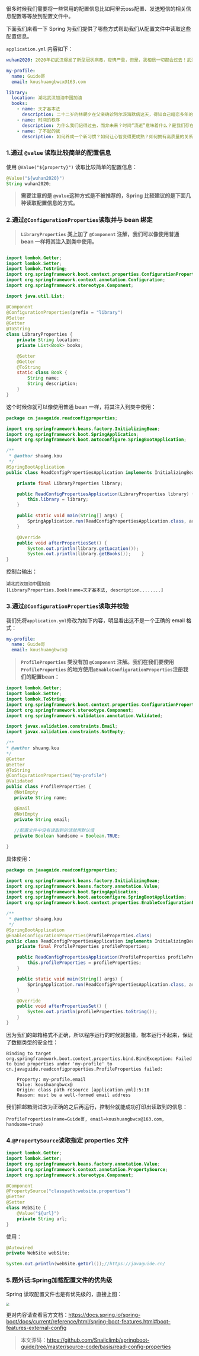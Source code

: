 很多时候我们需要将一些常用的配置信息比如阿里云oss配置、发送短信的相关信息配置等等放到配置文件中。

下面我们来看一下 Spring 为我们提供了哪些方式帮助我们从配置文件中读取这些配置信息。

`application.yml` 内容如下：

```yaml
wuhan2020: 2020年初武汉爆发了新型冠状病毒，疫情严重，但是，我相信一切都会过去！武汉加油！中国加油！

my-profile:
  name: Guide哥
  email: koushuangbwcx@163.com

library:
  location: 湖北武汉加油中国加油
  books:
    - name: 天才基本法
      description: 二十二岁的林朝夕在父亲确诊阿尔茨海默病这天，得知自己暗恋多年的校园男神裴之即将出国深造的消息——对方考取的学校，恰是父亲当年为她放弃的那所。
    - name: 时间的秩序
      description: 为什么我们记得过去，而非未来？时间“流逝”意味着什么？是我们存在于时间之内，还是时间存在于我们之中？卡洛·罗韦利用诗意的文字，邀请我们思考这一亘古难题——时间的本质。
    - name: 了不起的我
      description: 如何养成一个新习惯？如何让心智变得更成熟？如何拥有高质量的关系？ 如何走出人生的艰难时刻？

```

### 1.通过 `@value` 读取比较简单的配置信息

使用  `@Value("${property}")` 读取比较简单的配置信息：

```java
@Value("${wuhan2020}")
String wuhan2020;
```

> **需要注意的是 `@value`这种方式是不被推荐的，Spring 比较建议的是下面几种读取配置信息的方式。**

### 2.通过`@ConfigurationProperties`读取并与 bean 绑定

>  **`LibraryProperties` 类上加了 `@Component` 注解，我们可以像使用普通 bean 一样将其注入到类中使用。**

```java

import lombok.Getter;
import lombok.Setter;
import lombok.ToString;
import org.springframework.boot.context.properties.ConfigurationProperties;
import org.springframework.context.annotation.Configuration;
import org.springframework.stereotype.Component;

import java.util.List;

@Component
@ConfigurationProperties(prefix = "library")
@Setter
@Getter
@ToString
class LibraryProperties {
    private String location;
    private List<Book> books;

    @Setter
    @Getter
    @ToString
    static class Book {
        String name;
        String description;
    }
}

```

这个时候你就可以像使用普通 bean 一样，将其注入到类中使用：

```java
package cn.javaguide.readconfigproperties;

import org.springframework.beans.factory.InitializingBean;
import org.springframework.boot.SpringApplication;
import org.springframework.boot.autoconfigure.SpringBootApplication;

/**
 * @author shuang.kou
 */
@SpringBootApplication
public class ReadConfigPropertiesApplication implements InitializingBean {

    private final LibraryProperties library;

    public ReadConfigPropertiesApplication(LibraryProperties library) {
        this.library = library;
    }

    public static void main(String[] args) {
        SpringApplication.run(ReadConfigPropertiesApplication.class, args);
    }

    @Override
    public void afterPropertiesSet() {
        System.out.println(library.getLocation());
        System.out.println(library.getBooks());    }
}
```

控制台输出：

```
湖北武汉加油中国加油
[LibraryProperties.Book(name=天才基本法, description........]
```

### 3.通过`@ConfigurationProperties`读取并校验

我们先将`application.yml`修改为如下内容，明显看出这不是一个正确的 email 格式：

```yaml
my-profile:
  name: Guide哥
  email: koushuangbwcx@
```

>**`ProfileProperties` 类没有加 `@Component` 注解。我们在我们要使用`ProfileProperties` 的地方使用`@EnableConfigurationProperties`注册我们的配置bean：**

 ```java
import lombok.Getter;
import lombok.Setter;
import lombok.ToString;
import org.springframework.boot.context.properties.ConfigurationProperties;
import org.springframework.stereotype.Component;
import org.springframework.validation.annotation.Validated;

import javax.validation.constraints.Email;
import javax.validation.constraints.NotEmpty;

/**
 * @author shuang.kou
 */
@Getter
@Setter
@ToString
@ConfigurationProperties("my-profile")
@Validated
public class ProfileProperties {
    @NotEmpty
    private String name;

    @Email
    @NotEmpty
    private String email;
  
    //配置文件中没有读取到的话就用默认值
    private Boolean handsome = Boolean.TRUE;

}
 ```

具体使用：

```java
package cn.javaguide.readconfigproperties;

import org.springframework.beans.factory.InitializingBean;
import org.springframework.beans.factory.annotation.Value;
import org.springframework.boot.SpringApplication;
import org.springframework.boot.autoconfigure.SpringBootApplication;
import org.springframework.boot.context.properties.EnableConfigurationProperties;

/**
 * @author shuang.kou
 */
@SpringBootApplication
@EnableConfigurationProperties(ProfileProperties.class)
public class ReadConfigPropertiesApplication implements InitializingBean {
    private final ProfileProperties profileProperties;

    public ReadConfigPropertiesApplication(ProfileProperties profileProperties) {
        this.profileProperties = profileProperties;
    }

    public static void main(String[] args) {
        SpringApplication.run(ReadConfigPropertiesApplication.class, args);
    }

    @Override
    public void afterPropertiesSet() {
        System.out.println(profileProperties.toString());
    }
}

```

因为我们的邮箱格式不正确，所以程序运行的时候就报错，根本运行不起来，保证了数据类型的安全性：

```visual basic
Binding to target org.springframework.boot.context.properties.bind.BindException: Failed to bind properties under 'my-profile' to cn.javaguide.readconfigproperties.ProfileProperties failed:

    Property: my-profile.email
    Value: koushuangbwcx@
    Origin: class path resource [application.yml]:5:10
    Reason: must be a well-formed email address
```

我们把邮箱测试改为正确的之后再运行，控制台就能成功打印出读取到的信息：

```
ProfileProperties(name=Guide哥, email=koushuangbwcx@163.com, handsome=true)
```

### 4.`@PropertySource`读取指定 properties 文件

```java
import lombok.Getter;
import lombok.Setter;
import org.springframework.beans.factory.annotation.Value;
import org.springframework.context.annotation.PropertySource;
import org.springframework.stereotype.Component;

@Component
@PropertySource("classpath:website.properties")
@Getter
@Setter
class WebSite {
    @Value("${url}")
    private String url;
}
```

使用：

```java
@Autowired
private WebSite webSite;

System.out.println(webSite.getUrl());//https://javaguide.cn/

```

### 5.题外话:Spring加载配置文件的优先级

Spring 读取配置文件也是有优先级的，直接上图：



<img src="https://my-blog-to-use.oss-cn-beijing.aliyuncs.com/2019-11/read-config-properties-priority.jpg" style="zoom:50%;" />

更对内容请查看官方文档：https://docs.spring.io/spring-boot/docs/current/reference/html/spring-boot-features.html#boot-features-external-config

> 本文源码：https://github.com/Snailclimb/springboot-guide/tree/master/source-code/basis/read-config-properties